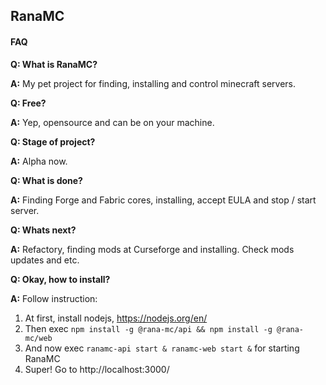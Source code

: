 ## RanaMC
#### FAQ

**Q: What is RanaMC?**

**A:** My pet project for finding, installing and control minecraft servers.
 
**Q: Free?**

**A:** Yep, opensource and can be on your machine.

**Q: Stage of project?**

**A:** Alpha now.

**Q: What is done?**

**A:** Finding Forge and Fabric cores, installing, accept EULA and stop / start server.
 
**Q: Whats next?**

**A:** Refactory, finding mods at Curseforge and installing. Check mods updates and etc.

**Q: Okay, how to install?**

**A:** Follow instruction:
1. At first, install nodejs, https://nodejs.org/en/
2. Then exec `npm install -g @rana-mc/api && npm install -g @rana-mc/web`
3. And now exec `ranamc-api start & ranamc-web start &` for starting RanaMC
4. Super! Go to http://localhost:3000/
